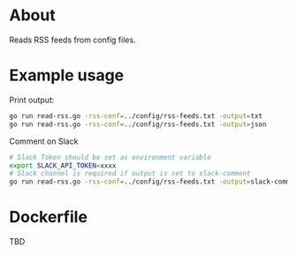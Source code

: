 # About
Reads RSS feeds from config files.

# Example usage
Print output:
```bash
go run read-rss.go -rss-conf=../config/rss-feeds.txt -output=txt
go run read-rss.go -rss-conf=../config/rss-feeds.txt -output=json
```
Comment on Slack
```bash
# Slack Token should be set as environment variable
export SLACK_API_TOKEN=xxxx
# Slack channel is required if output is set to slack-comment
go run read-rss.go -rss-conf=../config/rss-feeds.txt -output=slack-comment -slack-channel=xxxx
```

# Dockerfile
TBD